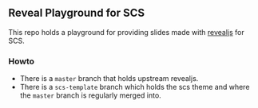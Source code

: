 ## Reveal Playground for SCS

This repo holds a playground for providing slides made with [revealjs](https://revealjs.com/) for SCS.

### Howto

* There is a `master` branch that holds upstream revealjs.
* There is a `scs-template` branch which holds the scs theme and where the `master` branch is regularly merged into.


